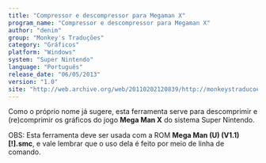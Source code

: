 ```yaml
---
title: "Compressor e descompressor para Megaman X"
program_name: "Compressor e descompressor para Megaman X"
author: "denim"
group: "Monkey's Traduções"
category: "Gráficos"
platform: "Windows"
system: "Super Nintendo"
language: "Português"
release_date: "06/05/2013"
version: "1.0"
site: "http://web.archive.org/web/20110202120839/http://monkeystraducoes.com/ (fora do ar)"
---
```

Como o próprio nome já sugere, esta ferramenta serve para descomprimir e (re)comprimir os gráficos do jogo <b>Mega Man X</b> do sistema Super Nintendo.

OBS: Esta ferramenta deve ser usada com a ROM <b>Mega Man (U) (V1.1) [!].smc</b>, e vale lembrar que o uso dela é feito por meio de linha de comando.
